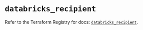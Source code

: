# `databricks_recipient`

Refer to the Terraform Registry for docs: [`databricks_recipient`](https://registry.terraform.io/providers/databricks/databricks/1.90.0/docs/resources/recipient).
